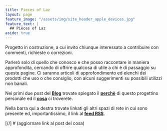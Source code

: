 ```yaml
---
title: Pieces of Laz
layout: page
feature_image: "/assets/img/site_header_apple_devices.jpg"
feature_text: |
  ## Pieces of Laz
aside: true
---
```


Progetto in costruzione, a cui invito chiunque interessato a contribuire con commenti, richieste o correzioni.

Parlerò solo di quello che conosco e che posso raccontare in maniera approfondita, cercando di offrire qualcosa di utile a chi è di passaggio su queste pagine.
Ci saranno articoli di approfondimento ed elenchi dei prodotti che uso o che consiglio, con alcuni suggerimenti su possibili utilizzi non banali.

Nei primi due post del **[Blog](/blog)** trovate spiegato il **[perchè](/blog/2019/01/23/blog-perche)** di questo progettino personale ed il **[cosa](/blog/2019/02/02/blog-cosa)** ci troverete.

Nella barra qui a destra trovate linkati gli altri spazi di rete in cui sono presente ed, importantissimo, il link al **[feed RSS](/feed.xml)**.

[//] # (aggiornare link al post del cosa)
